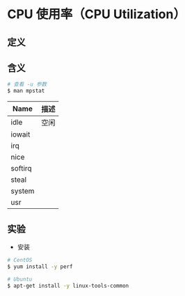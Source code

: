 # CPU 使用率（CPU Utilization）

## 定义

## 含义

```bash
# 查看 -u 参数
$ man mpstat
```

| Name    | 描述 |
| ------- | ---- |
| idle    | 空闲 |
| iowait  |      |
| irq     |      |
| nice    |      |
| softirq |      |
| steal   |      |
| system  |      |
| usr     |      |

## 实验

* 安装

```bash
# CentOS
$ yum install -y perf

# Ubuntu
$ apt-get install -y linux-tools-common
```
